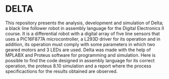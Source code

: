 # DELTA
This repository presents the analysis, development and simulation of Delta; a black line follower robot in assembly language for the Digital Electronics II course. It is a differential robot with a digital array of five line sensors that uses a PIC16F877A microcontroller, a L293D driver for its operation and in addition, its operation must comply with some parameters in which two geared motors and 3 LEDs are used. Delta was made with the help of MPLABX and Proteus software for programming and simulation. Here is possible to find the code designed in assembly language for its correct operation, the proteus 8.10 simulation and a report where the process specificactions for the results obtained are observed.
